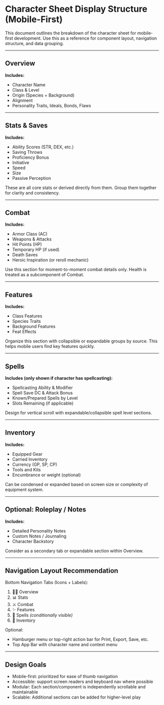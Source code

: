 
# Character Sheet Display Structure (Mobile-First)

This document outlines the breakdown of the character sheet for mobile-first development. Use this as a reference for component layout, navigation structure, and data grouping.

---

## Overview
**Includes:**
- Character Name
- Class & Level
- Origin (Species + Background)
- Alignment
- Personality Traits, Ideals, Bonds, Flaws

---

## Stats & Saves
**Includes:**
- Ability Scores (STR, DEX, etc.)
- Saving Throws
- Proficiency Bonus
- Initiative
- Speed
- Size
- Passive Perception

These are all core stats or derived directly from them. Group them together for clarity and consistency.

---

## Combat
**Includes:**
- Armor Class (AC)
- Weapons & Attacks
- Hit Points (HP)
- Temporary HP (if used)
- Death Saves
- Heroic Inspiration (or reroll mechanic)

Use this section for moment-to-moment combat details only. Health is treated as a subcomponent of Combat.

---

## Features
**Includes:**
- Class Features
- Species Traits
- Background Features
- Feat Effects

Organize this section with collapsible or expandable groups by source. This helps mobile users find key features quickly.

---

## Spells
**Includes (only shown if character has spellcasting):**
- Spellcasting Ability & Modifier
- Spell Save DC & Attack Bonus
- Known/Prepared Spells by Level
- Slots Remaining (if applicable)

Design for vertical scroll with expandable/collapsible spell level sections.

---

## Inventory
**Includes:**
- Equipped Gear
- Carried Inventory
- Currency (GP, SP, CP)
- Tools and Kits
- Encumbrance or weight (optional)

Can be condensed or expanded based on screen size or complexity of equipment system.

---

## Optional: Roleplay / Notes
**Includes:**
- Detailed Personality Notes
- Custom Notes / Journaling
- Character Backstory

Consider as a secondary tab or expandable section within Overview.

---

## Navigation Layout Recommendation

Bottom Navigation Tabs (Icons + Labels):
1. 🧙‍♂️ Overview
2. 📊 Stats
3. ⚔️ Combat
4. ✨ Features
5. 🔮 Spells *(conditionally visible)*
6. 🎒 Inventory

Optional:
- Hamburger menu or top-right action bar for Print, Export, Save, etc.
- Top App Bar with character name and context menu

---

## Design Goals
- Mobile-first: prioritized for ease of thumb navigation
- Accessible: support screen readers and keyboard nav where possible
- Modular: Each section/component is independently scrollable and maintainable
- Scalable: Additional sections can be added for higher-level play

